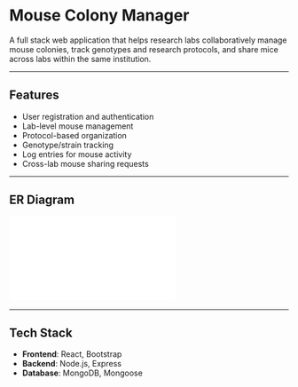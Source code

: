# Mouse Colony Manager

A full stack web application that helps research labs collaboratively manage mouse colonies, track genotypes and research protocols, and share mice across labs within the same institution.

---

## Features

- User registration and authentication
- Lab-level mouse management
- Protocol-based organization
- Genotype/strain tracking
- Log entries for mouse activity
- Cross-lab mouse sharing requests

---

## ER Diagram

![ER Diagram](./docs/ER-diagram.pdf)

---

## Tech Stack

- **Frontend**: React, Bootstrap
- **Backend**: Node.js, Express
- **Database**: MongoDB, Mongoose